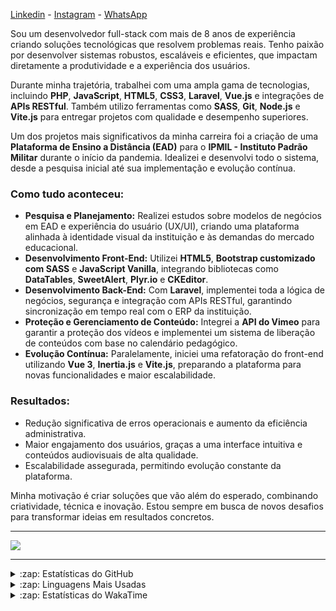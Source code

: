 [Linkedin][linkedin] - [Instagram][instagram] - [WhatsApp][whatsapp]

Sou um desenvolvedor full-stack com mais de 8 anos de experiência criando soluções tecnológicas que resolvem problemas reais. Tenho paixão por desenvolver sistemas robustos, escaláveis e eficientes, que impactam diretamente a produtividade e a experiência dos usuários.  

Durante minha trajetória, trabalhei com uma ampla gama de tecnologias, incluindo **PHP**, **JavaScript**, **HTML5**, **CSS3**, **Laravel**, **Vue.js** e integrações de **APIs RESTful**. Também utilizo ferramentas como **SASS**, **Git**, **Node.js** e **Vite.js** para entregar projetos com qualidade e desempenho superiores.  

Um dos projetos mais significativos da minha carreira foi a criação de uma **Plataforma de Ensino a Distância (EAD)** para o **IPMIL - Instituto Padrão Militar** durante o início da pandemia. Idealizei e desenvolvi todo o sistema, desde a pesquisa inicial até sua implementação e evolução contínua.  

### Como tudo aconteceu:  
- **Pesquisa e Planejamento:** Realizei estudos sobre modelos de negócios em EAD e experiência do usuário (UX/UI), criando uma plataforma alinhada à identidade visual da instituição e às demandas do mercado educacional.  
- **Desenvolvimento Front-End:** Utilizei **HTML5**, **Bootstrap customizado com SASS** e **JavaScript Vanilla**, integrando bibliotecas como **DataTables**, **SweetAlert**, **Plyr.io** e **CKEditor**.  
- **Desenvolvimento Back-End:** Com **Laravel**, implementei toda a lógica de negócios, segurança e integração com APIs RESTful, garantindo sincronização em tempo real com o ERP da instituição.  
- **Proteção e Gerenciamento de Conteúdo:** Integrei a **API do Vimeo** para garantir a proteção dos vídeos e implementei um sistema de liberação de conteúdos com base no calendário pedagógico.  
- **Evolução Contínua:** Paralelamente, iniciei uma refatoração do front-end utilizando **Vue 3**, **Inertia.js** e **Vite.js**, preparando a plataforma para novas funcionalidades e maior escalabilidade.  

### Resultados:  
- Redução significativa de erros operacionais e aumento da eficiência administrativa.  
- Maior engajamento dos usuários, graças a uma interface intuitiva e conteúdos audiovisuais de alta qualidade.  
- Escalabilidade assegurada, permitindo evolução constante da plataforma.  

Minha motivação é criar soluções que vão além do esperado, combinando criatividade, técnica e inovação. Estou sempre em busca de novos desafios para transformar ideias em resultados concretos.  

---

<picture> 
  <img src="https://skillicons.dev/icons?i=vscode,php,laravel,html,css,sass,js,vue,bootstrap,vite,mysql,git,github,nodejs,npm,linux,windows&perline=17" />
</picture>

---

<details>
  <summary>:zap: Estatísticas do GitHub</summary>
  <picture>
    <source srcset="https://github-readme-stats.vercel.app/api?username=FlavioMoreir4&locale=pt-br&show_icons=true&theme=github_dark&hide=contribs,prs"
      media="(prefers-color-scheme: dark)" />
    <source rcset="https://github-readme-stats.vercel.app/api?username=FlavioMoreir4&locale=pt-br&show_icons=true&hide=contribs,prs"
      media="(prefers-color-scheme: light), (prefers-color-scheme: no-preference)" />
    <img src="https://github-readme-stats.vercel.app/api?username=FlavioMoreir4&locale=pt-br&show_icons=true&hide=contribs,prs" />
  </picture>
</details>

<details>
  <summary>:zap: Linguagens Mais Usadas</summary>
  <picture>
    <source srcset="https://github-readme-stats.vercel.app/api/top-langs/?username=Flaviomoreir4&layout=compact&langs_count=6&theme=github_dark&locale=pt-br"
      media="(prefers-color-scheme: dark)" />
    <source srcset="https://github-readme-stats.vercel.app/api/top-langs/?username=Flaviomoreir4&layout=compact&langs_count=6&locale=pt-br"
      media="(prefers-color-scheme: light), (prefers-color-scheme: no-preference)" />
    <img src="https://github-readme-stats.vercel.app/api/top-langs/?username=Flaviomoreir4&layout=compact&langs_count=6&locale=pt-br" />
  </picture>
</details>

<details>
  <summary>:zap: Estatísticas do WakaTime</summary>
  <picture>
    <source srcset="https://github-readme-stats.vercel.app/api/wakatime?username=FlavioMoreir4&layout=compact&theme=github_dark&locale=pt-br"
      media="(prefers-color-scheme: dark)" />
    <source srcset="https://github-readme-stats.vercel.app/api/wakatime?username=FlavioMoreir4&layout=compact&locale=pt-br&cache_seconds=21600"
      media="(prefers-color-scheme: light), (prefers-color-scheme: no-preference)" />
    <img
      src="https://github-readme-stats.vercel.app/api/wakatime?username=FlavioMoreir4&layout=compact&locale=pt-br&cache_seconds=21600" />
  </picture>
</details>

[whatsapp]: https://wa.me/5511948686447  
[instagram]: https://instagram.com/FlavioMoreir4  
[linkedin]: https://linkedin.com/in/FlavioMoreir4  
